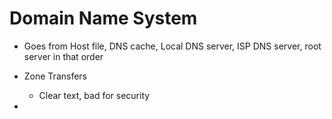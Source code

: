 
# Domain Name System

- Goes from Host file, DNS cache, Local DNS server, ISP DNS server, root server in that order


- Zone Transfers
	- Clear text, bad for security 

- 